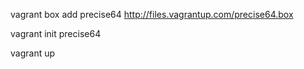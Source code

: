 vagrant box add precise64 http://files.vagrantup.com/precise64.box

vagrant init precise64

vagrant up

